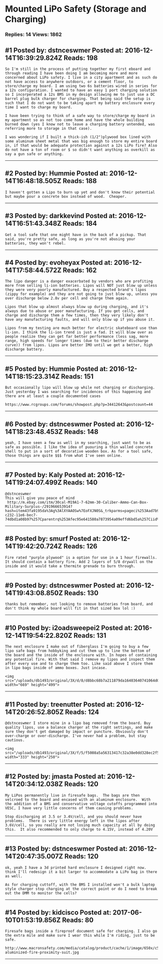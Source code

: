 # Mounted LiPo Safety (Storage and Charging)

### Replies: 14 Views: 1862

## \#1 Posted by: dstnceswmer Posted at: 2016-12-14T16:39:29.824Z Reads: 198

```
So I'm still in the process of putting together my first eboard and through reading I have been doing I am becoming more and more concerned about LiPo safety. I live in a city apartment and as such do not have access to anywhere outdoors, or a cement floor, to store/charge my board. I am using two 6s batteries wired in series for a 12s configuration. I wanted to have an easy 1 port charging solution so I incorperated a 12s BMS in my design allowing me to just use a DC barrel plug bulk charger for charging. That being said the setup is such that I do not want to be taking apart my battery enclosure every time I want to charge my board. 

I have been trying to think of a safe way to store/charge my board in my apartment so as not too come home and have the whole building burned down (yes I know not to leave a charging battery untended, was referring more to storage in that case). 

I was wondering if I built a thick-ish (1/2")plywood box lined with some aluminum sheet metal that was big enough to store my entire board in, if that would be adequate protection against a 12s LiPo fire? Also do not have a ton of room or $ so didn't want anything as overkill as say a gun safe or anything.
```

---
## \#2 Posted by: Hummie Posted at: 2016-12-14T16:48:18.505Z Reads: 188

```
I haven't gotten a Lipo to burn up yet and don't know their potential but maybe pour a concrete box instead of wood.  Cheaper.
```

---
## \#3 Posted by: darkkevind Posted at: 2016-12-14T16:51:43.348Z Reads: 184

```
Get a tool safe that one might have in the back of a pickup. That said, you're pretty safe, as long as you're not abusing your batteries, they won't rebel.
```

---
## \#4 Posted by: evoheyax Posted at: 2016-12-14T17:58:44.572Z Reads: 162

```
The lipo danger is a danger exacerbated by vendors who are profiting more from selling li-ion batteries. Lipos will NOT just blow up unless they were very poorly manufactured. Buy a respected brand's lipos (zippy for example) and they are not going to just blow up, unless you over discharge below 2.8v per cell and charge them again.

Lipos that blow up almost always blow up during charging, and it's always due to abuse or poor manufacturing. If you get cells, and charge and discharge them a few times, then they very likely don't have any manufacturing faults, and will only blow up if you abuse it.

Lipos from my testing are much better for electric skateboard use than li-ion. I think the li-ion trend is just a fad. It will blow over as people realize they can get far better performance (less sag, more range, high speeds for longer times (due to their better discharge curve)) from lipos. Lipos are better IMO until we get a better, high discharge battery.
```

---
## \#5 Posted by: Hummie Posted at: 2016-12-14T18:15:23.314Z Reads: 151

```
But occasionally lipo will blow up while not charging or discharging.  Just yesterday I was searching for incidences of this happening and there are at least a couple documented cases 

https://www.rcgroups.com/forums/showpost.php?p=34412643&postcount=44
```

---
## \#6 Posted by: dstnceswmer Posted at: 2016-12-14T18:23:48.453Z Reads: 148

```
yeah, I have seen a few as well in my searching, just want to be as safe as possible. I like the idea of puouring a thin walled concrete shell to put in a sort of decorative wooden box. As for a tool safe, those things are quite $$$ from what I've seen online.
```

---
## \#7 Posted by: Kaly Posted at: 2016-12-14T19:24:07.499Z Reads: 140

```
@dstnceswmer 
This will give you peace of mind 
 http://m.ebay.com/itm/30cal-M19A1-7-62mm-30-Caliber-Ammo-Can-Box-Military-Surplus-/291966653914?hash=item43fa9195da%3Ag%3AlXYAAOSw%7EoFXJN0S&_trkparms=pageci%253Aad7b969c-c232-11e6-bec7-74dbd1a08b97%257Cparentrq%253Afec95e641580a7873954a09effd6bd5a%257Ciid%253A14
```

---
## \#8 Posted by: smurf Posted at: 2016-12-14T19:42:20.724Z Reads: 126

```
Fire rated "purple plywood" is a option for use in a 1 hour firewalls. It should contain a battery fire. Add 2 layers of 5/8 drywall on the inside and it would take a thermite grenade to burn through.
```

---
## \#9 Posted by: dstnceswmer Posted at: 2016-12-14T19:43:08.850Z Reads: 130

```
thanks but remember, not looking to remove batteries from board, and don't think my whole board will fit in that sized box lol :)
```

---
## \#10 Posted by: i2oadsweepei2 Posted at: 2016-12-14T19:54:22.820Z Reads: 131

```
The next enclosure I make out of fiberglass I'm going to buy a few lipo safe bags from hobbyking and cut them up to line the bottom of the board and the inside of the enclosure with. In hopes of containing any potential fire. With that said I remove my lipos and inspect them after every use and to charge them too. Like said above I store them in lipo bags inside of ammo boxes. Just incase.

<img src="/uploads/db1493/original/3X/d/8/d8bbc68b7a211879da16403640741064d0117025.JPG" width="669" height="499">
```

---
## \#11 Posted by: treenutter Posted at: 2016-12-14T20:26:52.805Z Reads: 124

```
@dstnceswmer I store mine in a lipo bag removed from the board. Buy quality lipos, use a balance charger at the right settings, and make sure they don't get damaged by impact or puncture. Obviously don't over-charge or over-discharge. I've never had a problem, but stay cautious. 

<img src="/uploads/db1493/original/3X/f/5/f5008a5a56313417c32a38e0dd328ec2f53e1577.jpg" width="333" height="250">
```

---
## \#12 Posted by: jmasta Posted at: 2016-12-14T20:34:12.038Z Reads: 120

```
My LiPos permanently live in firesafe bags.  The bags are then velcroed to the board and encased with an aluminum enclosure.  With the addition of a BMS and conservative voltage cutoffs programmed into VESC, I have very little concerns of them causing problems.

Stop discharging at 3.5 or 3.4V/cell, and you should never have problems.  There is very little energy left in the lipos after 3.6V/cell, so you really are not losing much capacity at all by doing this.  It also recommended to only charge to 4.15V, instead of 4.20V
```

---
## \#13 Posted by: dstnceswmer Posted at: 2016-12-14T20:47:35.007Z Reads: 120

```
ok, yeah I have a 3d printed hard enclosure I designed right now. think I'll redesign it a bit larger to accommodate a LiPo bag in there as well. 

As for charging cuttoff, with the BMS I installed won't a bulk laptop style charger stop charging at the correct point or do I need to break out the DMM to monitor the cells?
```

---
## \#14 Posted by: kidcisco Posted at: 2017-06-10T01:53:19.856Z Reads: 80

```
Firesafe bags inside a fireproof document safe for charging. I also go the extra mile and make sure I wear this while I'm riding, just to be safe. 

http://www.macronsafety.com/media/catalog/product/cache/1/image/650x/c56438956073d445ecf1fb001fab99f6/c/p/cpa-aluminized-fire-proximity-suit.jpg
```

---

